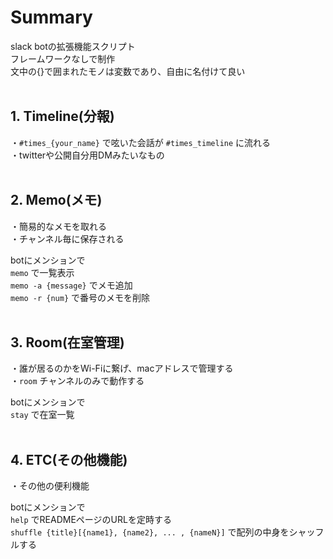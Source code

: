 # Summary
slack botの拡張機能スクリプト  
フレームワークなしで制作  
文中の{}で囲まれたモノは変数であり、自由に名付けて良い  
<br>

## 1. Timeline(分報)
・`#times_{your_name}` で呟いた会話が `#times_timeline` に流れる  
・twitterや公開自分用DMみたいなもの  
<br>

## 2. Memo(メモ)
・簡易的なメモを取れる  
・チャンネル毎に保存される  

botにメンションで  
`memo` で一覧表示  
`memo -a {message}` でメモ追加  
`memo -r {num}` で番号のメモを削除  
<br>


## 3. Room(在室管理)
・誰が居るのかをWi-Fiに繋げ、macアドレスで管理する  
・`room` チャンネルのみで動作する    

botにメンションで  
`stay` で在室一覧  
<br>


## 4. ETC(その他機能)  
・その他の便利機能  

botにメンションで  
`help` でREADMEページのURLを定時する  
`shuffle {title}[{name1}, {name2}, ... , {nameN}]` で配列の中身をシャッフルする  
<br>


